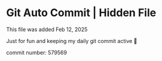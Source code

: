# Git Auto Commit | Hidden File

This file was added Feb 12, 2025

Just for fun and keeping my daily git commit active 🤪

commit number: 579569
